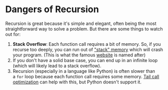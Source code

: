 # Dangers of Recursion

Recursion is great because it's simple and elegant, often being the most straightforward way to solve a problem. But there are some things to watch out for:

1. **Stack Overflow**: Each function call requires a bit of memory. So, if you recurse too deeply, you can run out of ["stack" memory](https://en.wikipedia.org/wiki/Stack-based_memory_allocation) which will crash your program. (This is what the famous [website](https://stackoverflow.com/) is named after)
2. If you don't have a solid base case, you can end up in an infinite loop (which will likely lead to a stack overflow).
3. Recursion (especially in a language like Python) is often slower than a `for` loop because each function call requires some memory. [Tail call optimization](https://exploringjs.com/es6/ch_tail-calls.html) can help with this, but Python doesn't support it.